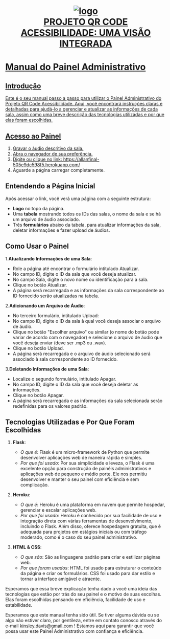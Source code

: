 <h1 align="center">
  <br>
  <a href="[https://github.com/porcaria23/Allan](https://github.com/porcaria23/AllanFinal/)"><img src="https://i.ibb.co/rpLbkbq/logo.jpg" alt="logo" border="0">
  <br>
  PROJETO QR CODE ACESSIBILIDADE: UMA VISÃO INTEGRADA
  <br>
</h1>

# Manual do Painel Administrativo

## Introdução

Este é o seu manual passo a passo para utilizar o Painel Administrativo do Projeto QR Code Acessibilidade. Aqui, você encontrará instruções claras e detalhadas para ajudá-lo a gerenciar e atualizar as informações de cada sala, assim como uma breve descrição das tecnologias utilizadas e por que elas foram escolhidas.

## Acesso ao Painel

1. Gravar o áudio descritivo da sala. 
2. Abra o navegador de sua preferência.
3. Digite ou clique no link: https://allanfinal-505e9dc598f5.herokuapp.com/
4. Aguarde a página carregar completamente.

## Entendendo a Página Inicial

Após acessar o link, você verá uma página com a seguinte estrutura:

- **Logo** no topo da página.
- Uma **tabela** mostrando todos os IDs das salas, o nome da sala e se há um arquivo de áudio associado.
- Três **formulários** abaixo da tabela, para atualizar informações da sala, deletar informações e fazer upload de áudios.

## Como Usar o Painel 
1.**Atualizando Informações de uma Sala**:
  - Role a página até encontrar o formulário intitulado Atualizar.
  - No campo ID, digite o ID da sala que você deseja atualizar.
  - No campo Sala, digite o novo nome ou identificação para a sala.
  - Clique no botão Atualizar.
  - A página será recarregada e as informações da sala correspondente ao ID fornecido serão atualizadas na tabela.
    
2.**Adicionando um Arquivo de Áudio**:
  - No terceiro formulário, intitulado Upload:
  - No campo ID, digite o ID da sala à qual você deseja associar o arquivo de áudio.
  - Clique no botão "Escolher arquivo" ou similar (o nome do botão pode variar de acordo com o navegador) e selecione o arquivo de áudio que você deseja enviar (deve ser .mp3 ou .wav).
  - Clique no botão Upload.
  - A página será recarregada e o arquivo de áudio selecionado será associado à sala correspondente ao ID fornecido.
    
3.**Deletando Informações de uma Sala**:
  - Localize o segundo formulário, intitulado Apagar.
  - No campo ID, digite o ID da sala que você deseja deletar as informações.
  - Clique no botão Apagar.
  - A página será recarregada e as informações da sala selecionada serão redefinidas para os valores padrão.   

## Tecnologias Utilizadas e Por Que Foram Escolhidas
1. **Flask**:
   - *O que é*: Flask é um micro-framework de Python que permite desenvolver aplicações web de maneira rápida e simples.
   - *Por que foi usado*: Por sua simplicidade e leveza, o Flask é uma excelente opção para construção de painéis administrativos e aplicações web de pequeno e médio porte. Ele nos permitiu desenvolver e manter o seu painel com eficiência e sem complicação.

2. **Heroku**:
   - *O que é*: Heroku é uma plataforma em nuvem que permite hospedar, gerenciar e escalar aplicações web.
   - *Por que foi usado*: Heroku é conhecido por sua facilidade de uso e integração direta com várias ferramentas de desenvolvimento, incluindo o Flask. Além disso, oferece hospedagem gratuita, que é adequada para projetos em estágios iniciais ou com tráfego moderado, como é o caso do seu painel administrativo.

3. **HTML & CSS**:
   - *O que são*: São as linguagens padrão para criar e estilizar páginas web.
   - *Por que foram usados*: HTML foi usado para estruturar o conteúdo da página e criar os formulários. CSS foi usado para dar estilo e tornar a interface amigável e atraente.

Esperamos que essa breve explicação tenha dado a você uma ideia das tecnologias que estão por trás do seu painel e o motivo de suas escolhas. Elas foram escolhidas pensando em eficiência, facilidade de uso e estabilidade.

Esperamos que este manual tenha sido útil. Se tiver alguma dúvida ou se algo não estiver claro, por gentileza, entre em contato conosco através do e-mail kinsley.davis@gmail.com ! Estamos aqui para garantir que você possa usar este Painel Administrativo com confiança e eficiência.

















